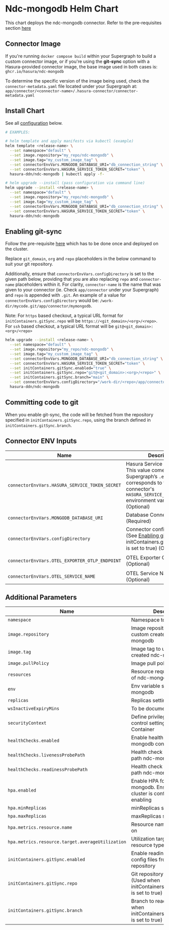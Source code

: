 # Ndc-mongodb Helm Chart

This chart deploys the ndc-mongodb connector. Refer to the pre-requisites section [here](../../README.md#get-started)

## Connector Image

If you're running `docker compose build` within your Supergraph to build a custom connector image, or if you're using
the **git-sync** option with a Hasura-provided connector image, the base image used in both cases is: `ghcr.io/hasura/ndc-mongodb`

To determine the specific version of the image being used, check the `connector-metadata.yaml` file located under your Supergraph at: `app/connector/<connector-name>/.hasura-connector/connector-metadata.yaml`

## Install Chart

See all [configuration](#parameters) below.

```bash
# EXAMPLES:

# helm template and apply manifests via kubectl (example)
helm template <release-name> \
  --set namespace="default" \
  --set image.repository="my_repo/ndc-mongodb" \
  --set image.tag="my_custom_image_tag" \
  --set connectorEnvVars.MONGODB_DATABASE_URI="db_connection_string" \
  --set connectorEnvVars.HASURA_SERVICE_TOKEN_SECRET="token" \
  hasura-ddn/ndc-mongodb | kubectl apply -f-

# helm upgrade --install (pass configuration via command line)
helm upgrade --install <release-name> \
  --set namespace="default" \
  --set image.repository="my_repo/ndc-mongodb" \
  --set image.tag="my_custom_image_tag" \
  --set connectorEnvVars.MONGODB_DATABASE_URI="db_connection_string" \
  --set connectorEnvVars.HASURA_SERVICE_TOKEN_SECRET="token" \
  hasura-ddn/ndc-mongodb
```

## Enabling git-sync

Follow the pre-requisite [here](../../README.md#using-git-for-metadata-files) which has to be done once and deployed on the cluster.

Replace `git_domain`, `org` and `repo` placeholders in the below command to suit your git repository.

Additionally, ensure that `connectorEnvVars.configDirectory` is set to the given path below, providing that you are also replacing `repo` and `connector-name` placeholders within it.  For clarity, `connector-name` is the name that was given to your connector (ie. Check `app/connector` under your Supergraph) and `repo` is appended with `.git`.  An example of a value for `connectorEnvVars.configDirectory` would be: `/work-dir/mycode.git/app/connector/mymongodb`.

Note: For `https` based checkout, a typical URL format for `initContainers.gitSync.repo` will be `https://<git_domain>/<org>/<repo>`.  For `ssh` based checkout, a typical URL format will be `git@<git_domain>:<org>/<repo>`

```bash
helm upgrade --install <release-name> \
  --set namespace="default" \
  --set image.repository="my_repo/ndc-mongodb" \
  --set image.tag="my_custom_image_tag" \
  --set connectorEnvVars.MONGODB_DATABASE_URI="db_connection_string" \
  --set connectorEnvVars.HASURA_SERVICE_TOKEN_SECRET="token" \
  --set initContainers.gitSync.enabled="true" \
  --set initContainers.gitSync.repo="git@<git_domain>:<org>/<repo>" \
  --set initContainers.gitSync.branch="main" \
  --set connectorEnvVars.configDirectory="/work-dir/<repo>/app/connector/<connector-name>" \
  hasura-ddn/ndc-mongodb
```

## Committing code to git

When you enable git-sync, the code will be fetched from the repository specified in `initContainers.gitSync.repo`, using the branch defined in `initContainers.gitSync.branch`.

## Connector ENV Inputs

| Name                                              | Description                                                                                                | Value                           |
| ------------------------------------------------- | ---------------------------------------------------------------------------------------------------------- | ------------------------------- |
| `connectorEnvVars.HASURA_SERVICE_TOKEN_SECRET`    | Hasura Service Token Secret.  This value comes from your Supergraph’s `.env` file and corresponds to the connector's `HASURA_SERVICE_TOKEN_SECRET` environment variable. (Optional)                                                                     | `""`                            |
| `connectorEnvVars.MONGODB_DATABASE_URI`           | Database Connection URI (Required)                                                                         | `""`                                 |
| `connectorEnvVars.configDirectory`                | Connector config directory (See [Enabling git-sync](README.md#enabling-git-sync) when initContainers.gitSync.enabled is set to true) (Optional) | `""`                   |
| `connectorEnvVars.OTEL_EXPORTER_OTLP_ENDPOINT`    | OTEL Exporter OTLP Endpoint (Optional)                                                                     | `"http://dp-otel-collector:4317"`                   |
| `connectorEnvVars.OTEL_SERVICE_NAME`              | OTEL Service Name (Optional)                                                                               | `ndc-mongodb`                  |

## Additional Parameters

| Name                                              | Description                                                                                                | Value                               |
| ------------------------------------------------- | ---------------------------------------------------------------------------------------------------------- | ------------------------------------|
| `namespace`                                       | Namespace to deploy to                                                                                     | `"default"`                     |
| `image.repository`                                | Image repository containing custom created ndc-mongodb                                                     | `""`                                |
| `image.tag`                                       | Image tag to use for custom created ndc-mongodb                                                            | `""`                                |
| `image.pullPolicy`                                | Image pull policy                                                                                          | `Always`                            |
| `resources`                                       | Resource requests and limits of ndc-mongodb container                                                      | `{}`                                |
| `env`                                             | Env variable section for ndc-mongodb                                                                       | `[]`                                |
| `replicas`                                        | Replicas setting for pod                                                                                   | `1`                                 |
| `wsInactiveExpiryMins`                            | To be documented                                                                                           | `1`                                 |
| `securityContext`                                 | Define privilege and access control settings for a Pod or Container                                        | `{}`                                |
| `healthChecks.enabled`                            | Enable health check for ndc-mongodb container                                                              | `false`                             |
| `healthChecks.livenessProbePath`                  | Health check liveness Probe path ndc-mongodb container                                                     | `"/healthz"`                        |
| `healthChecks.readinessProbePath`                 | Health check readiness Probe path ndc-mongodb container                                                    | `"/healthz"`                        |
| `hpa.enabled`                                     | Enable HPA for ndc-mongodb.  Ensure metrics cluster is configured when enabling                            | `false`                             |
| `hpa.minReplicas`                                 | minReplicas setting for HPA                                                                                | `2`                                 |
| `hpa.maxReplicas`                                 | maxReplicas setting for HPA                                                                                | `4`                                 |
| `hpa.metrics.resource.name`                       | Resource name to autoscale on                                                                              | ``                                  |
| `hpa.metrics.resource.target.averageUtilization`  | Utilization target on specific resource type                                                               | ``                                  |
| `initContainers.gitSync.enabled`                  | Enable reading connector config files from a git repository                                                | `false`                             |
| `initContainers.gitSync.repo`                     | Git repository to read from (Used when initContainers.gitSync.enabled is set to true)                      | `git@github.com:<org>/<repo>`       |
| `initContainers.gitSync.branch`                   | Branch to read from (Used when initContainers.gitSync.enabled is set to true)                              | `main`                              |
